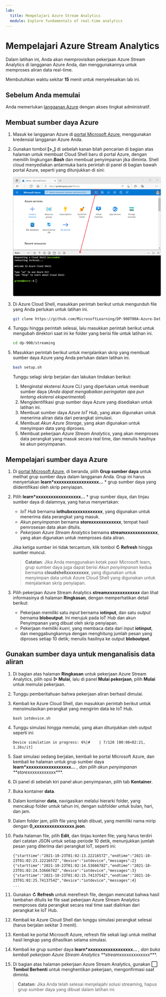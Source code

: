 ```yaml
---
lab:
  title: Mempelajari Azure Stream Analytics
  module: Explore fundamentals of real-time analytics
---
```


# <a name="explore-azure-stream-analytics"></a>Mempelajari Azure Stream Analytics

Dalam latihan ini, Anda akan memprovisikan pekerjaan Azure Stream Analytics di langganan Azure Anda, dan menggunakannya untuk memproses aliran data real-time.

Membutuhkan waktu sekitar **15** menit untuk menyelesaikan lab ini.

## <a name="before-you-start"></a>Sebelum Anda memulai

Anda memerlukan [langganan Azure](https://azure.microsoft.com/free) dengan akses tingkat administratif.

## <a name="create-azure-resources"></a>Membuat sumber daya Azure

1. Masuk ke langganan Azure di [portal Microsoft Azure](https://portal.azure.com), menggunakan kredensial langganan Azure Anda.

1. Gunakan tombol **[\>_]** di sebelah kanan bilah pencarian di bagian atas halaman untuk membuat Cloud Shell baru di portal Azure, dengan memilih lingkungan ***Bash*** dan membuat penyimpanan jika diminta. Shell cloud menyediakan antarmuka baris perintah di panel di bagian bawah portal Azure, seperti yang ditunjukkan di sini:

    ![Portal Azure dengan panel cloud shell](./images/cloud-shell.png)

1. Di Azure Cloud Shell, masukkan perintah berikut untuk mengunduh file yang Anda perlukan untuk latihan ini.

    ```bash
    git clone https://github.com/MicrosoftLearning/DP-900T00A-Azure-Data-Fundamentals dp-900
    ```

1. Tunggu hingga perintah selesai, lalu masukkan perintah berikut untuk mengubah direktori saat ini ke folder yang berisi file untuk latihan ini.

    ```bash
    cd dp-900/streaming
    ```

1. Masukkan perintah berikut untuk menjalankan skrip yang membuat sumber daya Azure yang Anda perlukan dalam latihan ini.

    ```bash
    bash setup.sh
    ```

    Tunggu selagi skrip berjalan dan lakukan tindakan berikut:

    1. Menginstal ekstensi Azure CLI yang diperlukan untuk membuat sumber daya (*Anda dapat mengabaikan peringatan apa pun tentang ekstensi eksperimental*)
    1. Mengidentifikasi grup sumber daya Azure yang disediakan untuk latihan ini.
    1. Membuat sumber daya *Azure IoT Hub*, yang akan digunakan untuk menerima aliran data dari perangkat simulasi.
    1. Membuat *Akun Azure Storage*, yang akan digunakan untuk menyimpan data yang diproses.
    1. Membuat pekerjaan *Azure Stream Analytics*, yang akan memproses data perangkat yang masuk secara real time, dan menulis hasilnya ke akun penyimpanan.

## <a name="explore-the-azure-resources"></a>Mempelajari sumber daya Azure

1. Di [portal Microsoft Azure](https://portal.azure.com?azure-portal=true), di beranda, pilih **Grup sumber daya** untuk melihat grup sumber daya dalam langganan Anda. Grup ini harus menyertakan **learn*xxxxxxxxxxxxxxxxxx...** * grup sumber daya yang diidentifikasi oleh skrip penyiapan.
2. Pilih **learn*xxxxxxxxxxxxxxxxxx...** * grup sumber daya, dan tinjau sumber daya di dalamnya, yang harus menyertakan:
    - *IoT Hub* bernama **iothub*xxxxxxxxxxxxx***, yang digunakan untuk menerima data perangkat yang masuk.
    - *Akun penyimpanan* bernama **store*xxxxxxxxxxxx***, tempat hasil pemrosesan data akan ditulis.
    - *Pekerjaan Azure Stream Analytics* bernama **stream*xxxxxxxxxxxxx***, yang akan digunakan untuk memproses data aliran.

    Jika ketiga sumber ini tidak tercantum, klik tombol **&#8635; Refresh** hingga sumber muncul.

    > **Catatan**: Jika Anda menggunakan kotak pasir Microsoft learn, grup sumber daya juga dapat berisi *Akun penyimpanan* kedua bernama **cloudshell*xxxxxxxxx***, yang digunakan untuk menyimpan data untuk Azure Cloud Shell yang digunakan untuk menjalankan skrip penyiapan.

3. Pilih pekerjaan Azure Stream Analytics **stream*xxxxxxxxxxxxx*** dan lihat informasinya di halaman **Ringkasan**, dengan memperhatikan detail berikut:
    - Pekerjaan memiliki satu *input* bernama **iotinput**, dan satu *output* bernama **bloboutput**. Ini merujuk pada IoT Hub dan akun Penyimpanan yang dibuat oleh skrip penyiapan.
    - Pekerjaan memiliki *kueri*, yang membaca data dari input **iotinput**, dan menggabungkannya dengan menghitung jumlah pesan yang diproses setiap 10 detik; menulis hasilnya ke output **bloboutput**.

## <a name="use-the-resources-to-analyze-streaming-data"></a>Gunakan sumber daya untuk menganalisis data aliran

1. Di bagian atas halaman **Ringkasan** untuk pekerjaan Azure Stream Analytics, pilih opsi **&#9655; Mulai**, lalu di panel **Mulai pekerjaan**, pilih **Mulai** untuk memulai pekerjaan.
2. Tunggu pemberitahuan bahwa pekerjaan aliran berhasil dimulai.
3. Kembali ke Azure Cloud Shell, dan masukkan perintah berikut untuk mensimulasikan perangkat yang mengirim data ke IoT Hub.

    ```
    bash iotdevice.sh
    ```

4. Tunggu simulasi hingga memulai, yang akan ditunjukkan oleh output seperti ini:

    ```
    Device simulation in progress: 6%|#    | 7/120 [00:08<02:21, 1.26s/it]
    ```

5. Saat simulasi sedang berjalan, kembali ke portal Microsoft Azure, dan kembali ke halaman untuk grup sumber daya **learn*xxxxxxxxxxxxxxxxxx...** *, dan pilih akun penyimpanan **store*xxxxxxxxxxxx***.
6. Di panel di sebelah kiri panel akun penyimpanan, pilih tab **Kontainer**.
7. Buka kontainer **data**.
8. Dalam kontainer **data**, navigasikan melalui hierarki folder, yang mencakup folder untuk tahun ini, dengan subfolder untuk bulan, hari, dan jam.
9. Dalam folder jam, pilih file yang telah dibuat, yang memiliki nama mirip dengan **0_xxxxxxxxxxxxxxxx.json**.
10. Pada halaman file, pilih **Edit**, dan tinjau konten file; yang harus terdiri dari catatan JSON untuk setiap periode 10 detik, menunjukkan jumlah pesan yang diterima dari perangkat IoT, seperti ini:

    ```
    {"starttime":"2021-10-23T01:02:13.2221657Z","endtime":"2021-10-23T01:02:23.2221657Z","device":"iotdevice","messages":2}
    {"starttime":"2021-10-23T01:02:14.5366678Z","endtime":"2021-10-23T01:02:24.5366678Z","device":"iotdevice","messages":3}
    {"starttime":"2021-10-23T01:02:15.7413754Z","endtime":"2021-10-23T01:02:25.7413754Z","device":"iotdevice","messages":4}
    ...
    ```

11. Gunakan **&#8635; Refresh** untuk merefresh file, dengan mencatat bahwa hasil tambahan ditulis ke file saat pekerjaan Azure Stream Analytics memproses data perangkat secara real time saat dialirkan dari perangkat ke IoT Hub.
12. Kembali ke Azure Cloud Shell dan tunggu simulasi perangkat selesai (harus berjalan sekitar 3 menit).
13. Kembali ke portal Microsoft Azure, refresh file sekali lagi untuk melihat hasil lengkap yang dihasilkan selama simulasi.
14. Kembali ke grup sumber daya **learn*xxxxxxxxxxxxxxxxxx...** *, dan buka kembali pekerjaan Azure Stream Analytics **stream*xxxxxxxxxxxxx***.
15. Di bagian atas halaman pekerjaan Azure Stream Analytics, gunakan **&#11036; Tombol Berhenti** untuk menghentikan pekerjaan, mengonfirmasi saat diminta.

> **Catatan**: Jika Anda telah selesai menjelajahi solusi streaming, hapus grup sumber daya yang dibuat dalam latihan ini.
